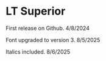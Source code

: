 # LT Superior

First release on Github. 4/8/2024

Font upgraded to version 3. 8/5/2025

Italics included. 8/6/2025
